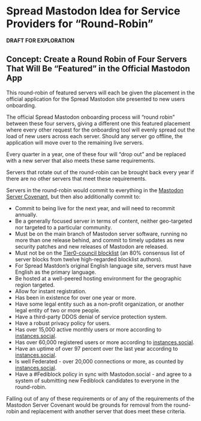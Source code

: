 # Spread Mastodon Idea for Service Providers for “Round-Robin”

**DRAFT FOR EXPLORATION**

## Concept: Create a Round Robin of Four Servers That Will Be “Featured” in the Official Mastodon App

This round-robin of featured servers will each be given the placement in the official application for the Spread Mastodon site presented to new users onboarding.

The official Spread Mastodon onboarding process will “round robin” between these four servers, giving a different one this featured placement where every other request for the onboarding tool will evenly spread out the load of new users across each server. Should any server go offline, the application will move over to the remaining live servers.

Every quarter in a year, one of these four will “drop out” and be replaced with a new server that also meets these same requirements.

Servers that rotate out of the round-robin can be brought back every year if there are no other servers that meet these requirements.

Servers in the round-robin would commit to everything in the [Mastodon Server Covenant](https://joinmastodon.org/covenant), but then also additionally commit to:

- Commit to being live for the next year, and will need to recommit annually.
- Be a generally focused server in terms of content, neither geo-targeted nor targeted to a particular community.
- Must be on the main branch of Mastodon server software, running no more than one release behind, and commit to timely updates as new security patches and new releases of Mastodon are released.
- Must not be on the [Tier0-council blocklist](https://codeberg.org/oliphant/blocklists/src/branch/main/blocklists/tier0-council.csv) (an 80% consensus list of server blocks from twelve high-regarded blocklist authors).
- For Spread Mastdon’s original English language site, servers must have English as the primary language.
- Be hosted at a well-peered hosting environment for the geographic region targeted.
- Allow for instant registration.
- Has been in existence for over one year or more.
- Have some legal entity such as a non-profit organization, or another legal entity of two or more people.
- Have a third-party DDOS denial of service protection system.
- Have a robust privacy policy for users.
- Has over 15,000 active monthly users or more according to [instances.social](https://instances.social/).
- Has over 60,000 registered users or more according to [instances.social](https://instances.social/).
- Have an uptime of over 97 percent over the last year according to [instances.social](https://instances.social/).
- Is well Federated - over 20,000 connections or more, as counted by [instances.social](https://instances.social/).
- Have a #Fediblock policy in sync with Mastodon.social - and agree to a system of submitting new Fediblock candidates to everyone in the round-robin.

Falling out of any of these requirements or of any of the requirements of the Mastodon Server Covenant would be grounds for removal from the round-robin and replacement with another server that does meet these criteria. 
